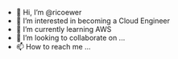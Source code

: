 - 👋 Hi, I’m @ricoewer
- 👀 I’m interested in becoming a Cloud Engineer
- 🌱 I’m currently learning AWS 
- 💞️ I’m looking to collaborate on ...
- 📫 How to reach me ...

<!---
ricoewer/ricoewer is a ✨ special ✨ repository because its `README.md` (this file) appears on your GitHub profile.
You can click the Preview link to take a look at your changes.
--->
